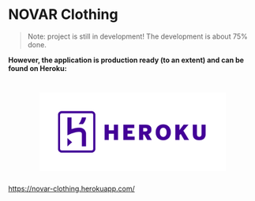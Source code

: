 # NOVAR Clothing

> Note: project is still in development! The development is about 75% done.

**However, the application is production ready (to an extent) and can be found on Heroku:**

<p align="left">
	<a href="https://novar-clothing.herokuapp.com/">
		<img src="./public/heroku-logotype-horizontal-purple.png" style="transform: scale(0.75); float: left;"> </img>
	</a>
</p>



https://novar-clothing.herokuapp.com/
